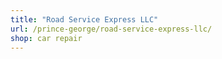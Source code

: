 ```yaml
---
title: "Road Service Express LLC"
url: /prince-george/road-service-express-llc/
shop: car repair
---
```

